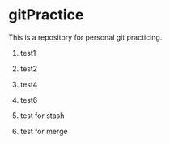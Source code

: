 # gitPractice
This is a repository for  personal git practicing.

1. test1

2. test2

4. test4

6. test6

7. test for stash

8. test for merge
